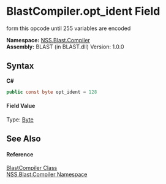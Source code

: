 # BlastCompiler.opt_ident Field
 

form this opcode until 255 variables are encoded

**Namespace:**&nbsp;<a href="N_NSS_Blast_Compiler">NSS.Blast.Compiler</a><br />**Assembly:**&nbsp;BLAST (in BLAST.dll) Version: 1.0.0

## Syntax

**C#**<br />
``` C#
public const byte opt_ident = 128
```


#### Field Value
Type: <a href="https://docs.microsoft.com/dotnet/api/system.byte" target="_blank" rel="noopener noreferrer">Byte</a>

## See Also


#### Reference
<a href="T_NSS_Blast_Compiler_BlastCompiler">BlastCompiler Class</a><br /><a href="N_NSS_Blast_Compiler">NSS.Blast.Compiler Namespace</a><br />